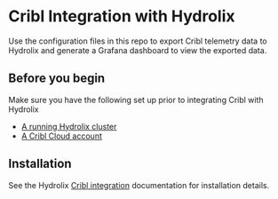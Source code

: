 # Cribl Integration with Hydrolix

Use the configuration files in this repo to export Cribl telemetry data to Hydrolix and generate a Grafana dashboard to view the exported data.

## Before you begin

Make sure you have the following set up prior to integrating Cribl with Hydrolix

* [A running Hydrolix cluster](https://docs.hydrolix.io/docs/welcome)
* [A Cribl Cloud account](https://manage.cribl.cloud/)

## Installation

See the Hydrolix [Cribl integration](https://docs.hydrolix.io/docs/cribl-integration) documentation for installation details.